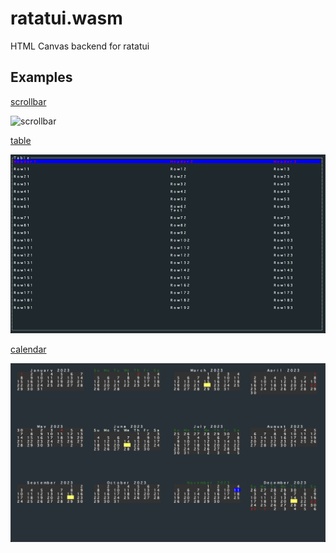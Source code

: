 # ratatui.wasm

HTML Canvas backend for ratatui

## Examples

[scrollbar](./examples/scrollbar/)

![scrollbar](./resources/scrollbar.gif)

[table]((./examples/table/))

![table](./resources/table.gif)

[calendar](./examples/calendar/)

![calendar](./resources/calendar.png)
